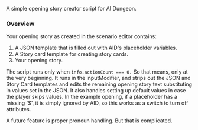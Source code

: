 A simple opening story creator script for AI Dungeon.

### Overview
Your opening story as created in the scenario editor contains:
1. A JSON template that is filled out with AID's placeholder variables.
2. A Story card template for creating story cards.
3. Your opening story.

The script runs only when ```info.actionCount === 0.``` So that means, only at the very beginning. It runs in the inputModifier, and strips out the JSON and Story Card templates and edits the remaining opening story text substituting in values set in the JSON. It also handles setting up default values in case the player skips values.
In the example opening, if a placeholder has a missing '$', it is simply ignored by AID, so this works as a switch to turn off attributes.

A future feature is proper pronoun handling. But that is complicated.
